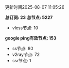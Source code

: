 更新时间2025-08-07 11:05:26

**总订阅: 23**
**总节点: 5227**
- vless节点: 10

**google ping有效节点: 153**
- ss节点: 80
- v2ray节点: 72
- ssr节点: 1
